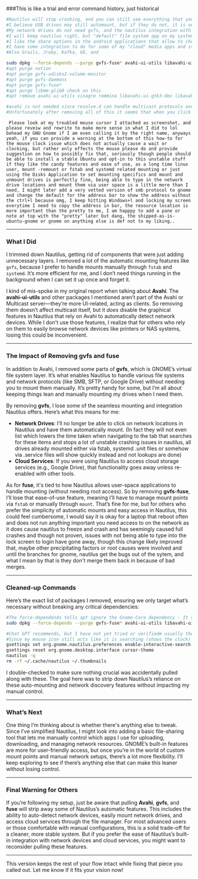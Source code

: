  
 
 ###This is like a trial and error command history, just historical
 ```bash
 #Nautilus will stop crashing, and you can still see everything that you have mounted
 #I believe USB drives may still automount, but if they do not, it is very easy.
 #My network drives do not need gvfs, and the nautilus integration with the protocols is not needed.
 #I will keep nautilus right, but "default" file system app on my system will start aligning with how android does it.
 #I like the share options in the android applications that allow to choose an app at the time of upload or download or share.
 #I have some integration to do for some of my "cloud" media apps and stuff that removes a lot of work away from nautilus.
 #Also Grails, Jruby, Kafka, GO, and
 
 sudo dpkg --force-depends --purge gvfs-fuse* avahi-ui-utils libavahi-ui-gtk3-dev libavahi-ui-gtk3-0
 #apt purge notion
 #apt purge gvfs-udisks2-volume-monitor
 #apt purge gvfs-daemons
 #apt purge gvfs-fuse*
 #apt purge libmm-glib0 check on this
 #apt remove avahi-ui-utils vinagre remmina libavahi-ui-gtk3-dev libavahi-ui-gtk3-0

 #avahi is not needed since resolve.d can handle multicast protocols and the added features it gives nautilus are not that useful.
 #Unfortunately after removing all of this it seems that when you click on the  "+ Other Locations" It shows all the correct drive listingings but seems that it is a bug that the mouse cursor still shows the clock like it is waiting for something which I am pretty sure is what is be removed here that is normally loading here, but at least it does not crash, and since I write .service files and load before and after conditions to ensure anything I place within fstab loads in the correct order if it is dependent on any services like Network, NBD, and DNS or dependent on another drive being loaded my files in /etc/fstab and /etc/systemd/system/ *.service excetera, wan might be more locations which I would like to know where else I might of put those other scripts based on the normal locations for them, not sure there is like .module or other type of file name which is the .unit or something like that an where those might be, I know on some of my services I don't have them setup in the best way possible but at least I can start them from systemctl. Anyways what is the trouble here is want to get rid of the clock on the mouse cursor, it seems to do nothing and is not an issue, more of an annoyance, at least it does not crash or have trouble with the part of nautilus that I have said to remove above, oh, and also since I did not write those correctly and they need to force remove without removing other things that supposedly have dependency on them, please rewrite that, nautilus has feature that use these, but is not dependent on them it is only soft dependent and listed in it's dependencies and indeed a simple fix which I am trying to come up with or learn how to do can fix the one little annoyance making this change causes, overall, this changes makes my Gnome Based Ubuntu 22.04 LTS Extremely More Stable, in combination with removing the System DNSMasq instance that clashes..
```
```text
 Please look at my troubled mouse cursor I attached as screenshot, and please reveiw and rewrite to make more sense in what I did to lol behead my GNU Gnome if I am even calling it by the right name, anyways yeah, if you can provide a warning at the bottom of this how-to for the mouse clock issue which does not actually cause a wait or clocking, but rather only effects the mouse please do and provide suggestion on how to possibly fix that, seriously though people should be able to install a stable Ubuntu and opt-in to this unstable stuff if they like the candy features and ease of use, as a long time linux user, mount -remount or fstab and systemd related mounting or just using the Disks Application to set mounting specifics and mount and unmount drives is perfectly fine, being able to type in the network drive locations and mount them via user space is a little more than I need, I might later add a very vetted version of smb protocol to gnome and change the default for the address bar to show the address without the ctrl+l because omg, I keep hitting Windows+l and locking my screen everytime I need to copy the address in bar, the resource location is more important than the pretty to me, I am happpy to add a pane or note at top with the "pretty" later but dang, the shipped-as-is-ubuntu-gnome or gnome on anything else is def not to my liking..

```

---

### What I Did

I trimmed down Nautilus, getting rid of components that were just adding unnecessary layers. I removed a lot of the automatic mounting features like `gvfs`, because I prefer to handle mounts manually through `fstab` and `systemd`. It’s more efficient for me, and I don’t need things running in the background when I can set it up once and forget it.

I kind of mis-spoke in my original report when talking about **Avahi**. The **avahi-ui-utils** and other packages I mentioned aren’t part of the Avahi or Multicast server—they’re more UI-related, acting as clients. So removing them doesn’t affect multicast itself, but it *does* disable the graphical features in Nautilus that rely on Avahi to automatically detect network devices. While I don’t use those features, I realize that for others who rely on them to easily browse network devices like printers or NAS systems, losing this could be inconvenient.

---

### The Impact of Removing gvfs and fuse

In addition to Avahi, I removed some parts of **gvfs**, which is GNOME’s virtual file system layer. It’s what enables Nautilus to handle various file systems and network protocols (like SMB, SFTP, or Google Drive) without needing you to mount them manually. It’s pretty handy for some, but I’m all about keeping things lean and manually mounting my drives when I need them.

By removing **gvfs**, I lose some of the seamless mounting and integration Nautilus offers. Here’s what this means for me:
- **Network Drives**: I’ll no longer be able to click on network locations in Nautilus and have them automatically mount. (In fact they will not even list which lowers the time taken when navigating to the tab that searches for these items and stops a lot of unstable crashing issues in nautilus, all drives already mounted either via fstab, systemd .unit files or somehow via .service files will show quickly instead and not lookups are done)
- **Cloud Services**: If you were using Nautilus to access cloud storage services (e.g., Google Drive), that functionality goes away unless re-enabled with other tools.

As for **fuse**, it's tied to how Nautilus allows user-space applications to handle mounting (without needing root access). So by removing **gvfs-fuse**, I’ll lose that ease-of-use feature, meaning I’ll have to manage mount points via `fstab` or manually through `mount`. That’s fine for me, but for others who prefer the simplicity of automatic mounts and easy access in Nautilus, this could feel cumbersome, I would say it is okay for a laptop that reboot often and does not run anything important you need access to on the network as it does cause nautilus to freeze and crash and has seemingly caused full crashes and though not proven, issues with not being able to type into the lock screen to login have gone away, though this change likely improved that, maybe other precipitating factors or root causes were involved and until the branches for gnome, nautilus get the bugs out of the sytem, and what I mean by that is they don't merge them back in because of bad merges.

---

### Cleaned-up Commands

Here’s the exact list of packages I removed, ensuring we only target what’s necessary without breaking any critical dependencies:


```bash
#The force-dependends tells apt ignore the Gnome-Core dependency - It soes no harm
sudo dpkg --force-depends --purge gvfs-fuse* avahi-ui-utils libavahi-ui-gtk3-dev libavahi-ui-gtk3-0

```

```bash
#Chat GPT recommends, but I have not yet tried or verifiedm usually these gsettings it thinks exist, do not at all exist, ill update later.
#Since my mouse icon still acts like it is searching (shows the clock) but obviously functions perfectly, and nautilus is not waiting, these commands might correct that, but I have my doubts.
gsettings set org.gnome.nautilus.preferences enable-interactive-search false
gsettings reset org.gnome.desktop.interface cursor-theme
nautilus -q
rm -rf ~/.cache/nautilus ~/.thumbnails
```

I double-checked to make sure nothing crucial was accidentally pulled along with these. The goal here was to strip down Nautilus’s reliance on these auto-mounting and network discovery features without impacting my manual control.

---

### What’s Next

One thing I’m thinking about is whether there's anything else to tweak. Since I’ve simplified Nautilus, I might look into adding a basic file-sharing tool that lets me manually control which apps I use for uploading, downloading, and managing network resources. GNOME’s built-in features are more for user-friendly access, but once you’re in the world of custom mount points and manual network setups, there’s a lot more flexibility. I’ll keep exploring to see if there’s anything else that can make this leaner without losing control.

---

### Final Warning for Others

If you’re following my setup, just be aware that pulling **Avahi**, **gvfs**, and **fuse** will strip away some of Nautilus’s automatic features. This includes the ability to auto-detect network devices, easily mount network drives, and access cloud services through the file manager. For most advanced users or those comfortable with manual configurations, this is a solid trade-off for a cleaner, more stable system. But if you prefer the ease of Nautilus’s built-in integration with network devices and cloud services, you might want to reconsider pulling these features.

---

This version keeps the rest of your flow intact while fixing that piece you called out. Let me know if it fits your vision now!